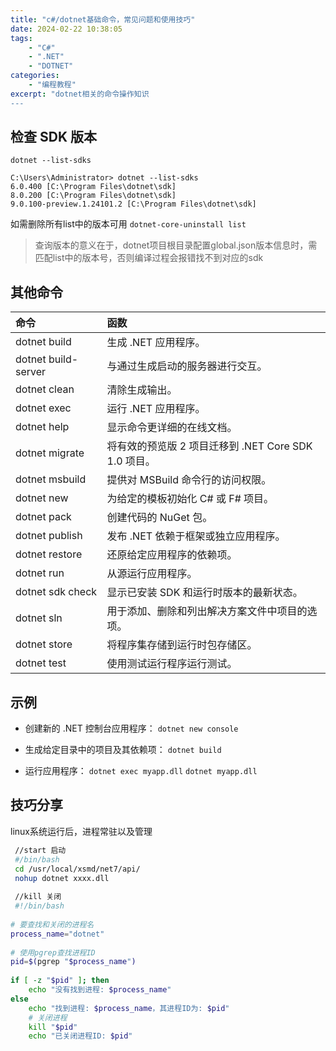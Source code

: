 ```yaml
---
title: "c#/dotnet基础命令，常见问题和使用技巧"
date: 2024-02-22 10:38:05
tags:
    - "C#"
    - ".NET"
    - "DOTNET"
categories:
    - "编程教程"
excerpt: "dotnet相关的命令操作知识
---
```


## 检查 SDK 版本
`dotnet --list-sdks`
```
C:\Users\Administrator> dotnet --list-sdks
6.0.400 [C:\Program Files\dotnet\sdk]
8.0.200 [C:\Program Files\dotnet\sdk]
9.0.100-preview.1.24101.2 [C:\Program Files\dotnet\sdk]
```
如需删除所有list中的版本可用
`dotnet-core-uninstall list`
>查询版本的意义在于，dotnet项目根目录配置global.json版本信息时，需匹配list中的版本号，否则编译过程会报错找不到对应的sdk

## 其他命令

| 命令 | 函数 |
|:------|:-------| 
dotnet  build  | 生成 .NET 应用程序。
dotnet build-server	 | 与通过生成启动的服务器进行交互。
dotnet clean	 | 清除生成输出。
dotnet exec | 	运行 .NET 应用程序。
dotnet help	 | 显示命令更详细的在线文档。
dotnet migrate | 	将有效的预览版 2 项目迁移到 .NET Core SDK 1.0 项目。
dotnet msbuild | 	提供对 MSBuild 命令行的访问权限。
dotnet new | 	为给定的模板初始化 C# 或 F# 项目。
dotnet pack | 	创建代码的 NuGet 包。
dotnet publish | 	发布 .NET 依赖于框架或独立应用程序。
dotnet restore | 	还原给定应用程序的依赖项。
dotnet run | 	从源运行应用程序。
dotnet sdk check | 	显示已安装 SDK 和运行时版本的最新状态。
dotnet sln | 	用于添加、删除和列出解决方案文件中项目的选项。
dotnet store | 	将程序集存储到运行时包存储区。
dotnet test | 	使用测试运行程序运行测试。

## 示例
- 创建新的 .NET 控制台应用程序：
`dotnet new console`

- 生成给定目录中的项目及其依赖项：
`dotnet build`

- 运行应用程序：
`dotnet exec myapp.dll`
`dotnet myapp.dll`

## 技巧分享
linux系统运行后，进程常驻以及管理
```bash
 //start 启动
 #/bin/bash
 cd /usr/local/xsmd/net7/api/
 nohup dotnet xxxx.dll
 
 //kill 关闭
 #!/bin/bash  
   
# 要查找和关闭的进程名  
process_name="dotnet"  
  
# 使用pgrep查找进程ID  
pid=$(pgrep "$process_name")  
  
if [ -z "$pid" ]; then  
    echo "没有找到进程: $process_name"  
else  
    echo "找到进程: $process_name，其进程ID为: $pid"  
    # 关闭进程  
    kill "$pid"  
    echo "已关闭进程ID: $pid"  
```